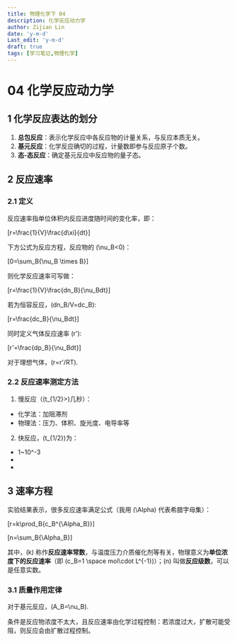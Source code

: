 ```yaml
---
title: 物理化学下 04
description: 化学反应动力学
author: Zijian Lin
date: 'y-m-d'
Last_edit: 'y-m-d'
draft: true 
tags: [学习笔记,物理化学] 
---
```


# 04 化学反应动力学

## 1 化学反应表达的划分

1. **总包反应**：表示化学反应中各反应物的计量关系，与反应本质无关。
2. **基元反应**：化学反应确切的过程，计量数即参与反应原子个数。
3. **态-态反应**：确定基元反应中反应物的量子态。

## 2 反应速率

### 2.1 定义

反应速率指单位体积内反应进度随时间的变化率，即：

\[r=\frac{1}{V}\frac{d\xi}{dt}\]

下方公式为反应方程，反应物的 \(\nu_B<0\)：

\[0=\sum_B{\nu_B \times B}\]

则化学反应速率可写做：

\[r=\frac{1}{V}\frac{dn_B}{\nu_Bdt}\]

若为恒容反应，\(dn_B/V=dc_B\):

\[r=\frac{dc_B}{\nu_Bdt}\]

同时定义气体反应速率 \(r'\):

\[r'=\frac{dp_B}{\nu_Bdt}\]

对于理想气体，\(r=r'/RT\).

### 2.2 反应速率测定方法

1. 慢反应（\(t_{1/2}>\)几秒）：
  + 化学法：加阻滞剂
  + 物理法：压力、体积、旋光度、电导率等
2. 快反应，\(t_{1/2}\)为：
  + 1~10^-3
  + 
  + 

## 3 速率方程

实验结果表示，很多反应速率满足公式（我用 \(\Alpha\) 代表希腊字母集）：

\[r=k\prod_B{c_B^{\Alpha_B}}\]

\[n=\sum_B{\Alpha_B}\]

其中，\(k\) 称作**反应速率常数**，与温度压力介质催化剂等有关，物理意义为**单位浓度下的反应速率**（即 \(c_B=1 \space mol\cdot L^{-1}\)）；\(n\) 叫做**反应级数**，可以是任意实数。

### 3.1 质量作用定律

对于基元反应，\(A_B=\nu_B\).

条件是反应物浓度不太大，且反应速率由化学过程控制：若浓度过大，扩散可能受阻，则反应会由扩散过程控制。

